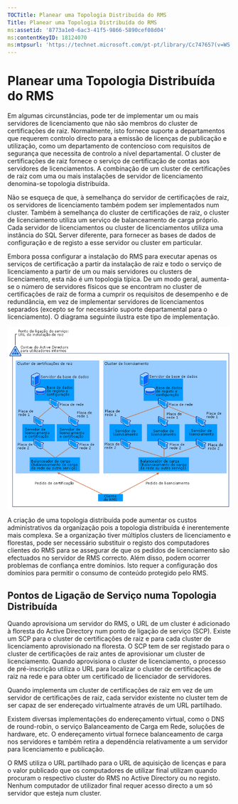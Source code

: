 ```yaml
---
TOCTitle: Planear uma Topologia Distribuída do RMS
Title: Planear uma Topologia Distribuída do RMS
ms:assetid: '8773a1e0-6ac3-41f5-9866-5890cef08d04'
ms:contentKeyID: 18124070
ms:mtpsurl: 'https://technet.microsoft.com/pt-pt/library/Cc747657(v=WS.10)'
---
```


Planear uma Topologia Distribuída do RMS
========================================

Em algumas circunstâncias, pode ter de implementar um ou mais servidores de licenciamento que não são membros do cluster de certificações de raiz. Normalmente, isto fornece suporte a departamentos que requerem controlo directo para a emissão de licenças de publicação e utilização, como um departamento de contencioso com requisitos de segurança que necessita de controlo a nível departamental. O cluster de certificações de raiz fornece o serviço de certificação de contas aos servidores de licenciamentos. A combinação de um cluster de certificações de raiz com uma ou mais instalações de servidor de licenciamento denomina-se topologia distribuída.

Não se esqueça de que, à semelhança do servidor de certificações de raiz, os servidores de licenciamento também podem ser implementados num cluster. Também à semelhança do cluster de certificações de raiz, o cluster de licenciamento utiliza um serviço de balanceamento de carga próprio. Cada servidor de licenciamentos ou cluster de licenciamentos utiliza uma instância do SQL Server diferente, para fornecer as bases de dados de configuração e de registo a esse servidor ou cluster em particular.

Embora possa configurar a instalação do RMS para executar apenas os serviços de certificação a partir da instalação de raiz e todo o serviço de licenciamento a partir de um ou mais servidores ou clusters de licenciamento, esta não é um topologia típica. De um modo geral, aumenta-se o número de servidores físicos que se encontram no cluster de certificações de raiz de forma a cumprir os requisitos de desempenho e de redundância, em vez de implementar servidores de licenciamentos separados (excepto se for necessário suporte departamental para o licenciamento). O diagrama seguinte ilustra este tipo de implementação.

![](images/Cc747657.01fa5a85-5711-41aa-932a-124049d34186(WS.10).gif)

A criação de uma topologia distribuída pode aumentar os custos administrativos da organização pois a topologia distribuída é inerentemente mais complexa. Se a organização tiver múltiplos clusters de licenciamento e florestas, pode ser necessário substituir o registo dos computadores clientes do RMS para se assegurar de que os pedidos de licenciamento são efectuados no servidor de RMS correcto. Além disso, podem ocorrer problemas de confiança entre domínios. Isto requer a configuração dos domínios para permitir o consumo de conteúdo protegido pelo RMS.

Pontos de Ligação de Serviço numa Topologia Distribuída
-------------------------------------------------------

Quando aprovisiona um servidor do RMS, o URL de um cluster é adicionado à floresta do Active Directory num ponto de ligação de serviço (SCP). Existe um SCP para o cluster de certificações de raiz e para cada cluster de licenciamento aprovisionado na floresta. O SCP tem de ser registado para o cluster de certificações de raiz antes de aprovisionar um cluster de licenciamento. Quando aprovisiona o cluster de licenciamento, o processo de pré-inscrição utiliza o URL para localizar o cluster de certificações de raiz na rede e para obter um certificado de licenciador de servidores.

Quando implementa um cluster de certificações de raiz em vez de um servidor de certificações de raiz, cada servidor existente no cluster tem de ser capaz de ser endereçado virtualmente através de um URL partilhado.

Existem diversas implementações do endereçamento virtual, como o DNS de round-robin, o serviço Balanceamento de Carga em Rede, soluções de hardware, etc. O endereçamento virtual fornece balanceamento de carga nos servidores e também retira a dependência relativamente a um servidor para licenciamento e publicação.

O RMS utiliza o URL partilhado para o URL de aquisição de licenças e para o valor publicado que os computadores de utilizar final utilizam quando procuram o respectivo cluster do RMS no Active Directory ou no registo. Nenhum computador de utilizador final requer acesso directo a um só servidor que esteja num cluster.
